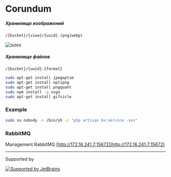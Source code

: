 # Corundum

##### Хранилище изображений


```
/{bucket}/{view}/{uuid}.(png|webp)
```

![sizes](https://user-images.githubusercontent.com/5111255/47511169-50ef2c80-d882-11e8-8718-1ecabddb8a7d.png)

##### Хранилище файлов

```
/{bucket}/{uuid}.{format}
```

```bash
sudo apt-get install jpegoptim
sudo apt-get install optipng
sudo apt-get install pngquant
sudo npm install -g svgo
sudo apt-get install gifsicle
```

### Example

```bash
sudo su nobody -s /bin/sh -c "php artisan bx:service -vvv"
```

### RabbitMQ

Management RabbitMQ [http://172.16.241.7:15672](http://172.16.241.7:15672)

---
Supported by

[![Supported by JetBrains](https://cdn.rawgit.com/bavix/development-through/46475b4b/jetbrains.svg)](https://www.jetbrains.com/)
